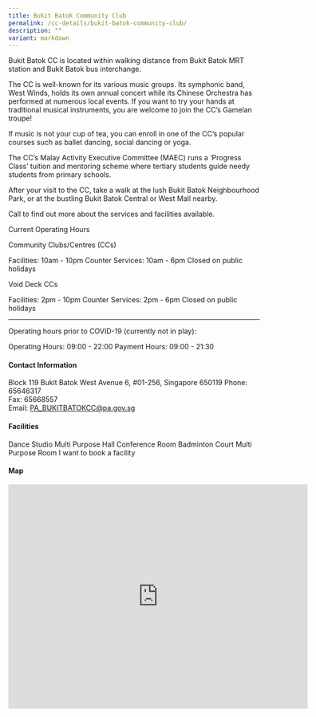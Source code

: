 ```yaml
---
title: Bukit Batok Community Club
permalink: /cc-details/bukit-batok-community-club/
description: ""
variant: markdown
---
```

Bukit Batok CC is located within walking distance from Bukit Batok MRT station and Bukit Batok bus interchange.

The CC is well-known for its various music groups. Its symphonic band, West Winds, holds its own annual concert while its Chinese Orchestra has performed at numerous local events. If you want to try your hands at traditional musical instruments, you are welcome to join the CC’s Gamelan troupe!

If music is not your cup of tea, you can enroll in one of the CC’s popular courses such as ballet dancing, social dancing or yoga.

The CC’s Malay Activity Executive Committee (MAEC) runs a ‘Progress Class’ tuition and mentoring scheme where tertiary students guide needy students from primary schools.

After your visit to the CC, take a walk at the lush Bukit Batok Neighbourhood Park, or at the bustling Bukit Batok Central or West Mall nearby.

Call to find out more about the services and facilities available.

Current Operating Hours

Community Clubs/Centres (CCs)

Facilities: 10am - 10pm
Counter Services: 10am - 6pm
Closed on public holidays

Void Deck CCs

Facilities: 2pm - 10pm
Counter Services: 2pm - 6pm
Closed on public holidays

-------

Operating hours prior to COVID-19 (currently not in play):

Operating Hours: 09:00 - 22:00
Payment Hours: 09:00 - 21:30

#### Contact Information
Block 119 Bukit Batok West Avenue 6, #01-256, Singapore 650119
Phone: 65646317
<br>Fax: 65668557
<br>Email: PA_BUKITBATOKCC@pa.gov.sg

#### Facilities
Dance Studio
Multi Purpose Hall
Conference Room
Badminton Court
Multi Purpose Room
I want to book a facility

#### Map
<iframe src="https://www.google.com/maps/embed?pb=!1m18!1m12!1m3!1d3988.7109154730906!2d103.74533931399765!3d1.3499706619529541!2m3!1f0!2f0!3f0!3m2!1i1024!2i768!4f13.1!3m3!1m2!1s0x31da103ebaaaaaab%3A0xec28d6598c38fc75!2sBukit%20Batok%20Community%20Club!5e0!3m2!1sen!2ssg!4v1661940407810!5m2!1sen!2ssg" width="600" height="450" style="border:0;" allowfullscreen="" loading="lazy"></iframe>
